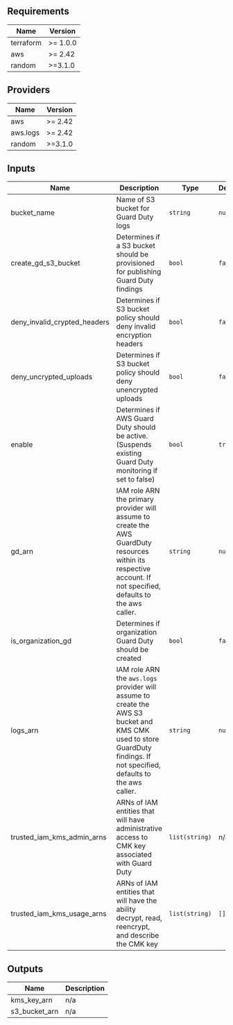 <!-- BEGINNING OF PRE-COMMIT-TERRAFORM DOCS HOOK -->
## Requirements

| Name | Version |
|------|---------|
| terraform | >= 1.0.0 |
| aws | >= 2.42 |
| random | >=3.1.0 |

## Providers

| Name | Version |
|------|---------|
| aws | >= 2.42 |
| aws.logs | >= 2.42 |
| random | >=3.1.0 |

## Inputs

| Name | Description | Type | Default | Required |
|------|-------------|------|---------|:--------:|
| bucket\_name | Name of S3 bucket for Guard Duty logs | `string` | `null` | no |
| create\_gd\_s3\_bucket | Determines if a S3 bucket should be provisioned for publishing Guard Duty findings | `bool` | `false` | no |
| deny\_invalid\_crypted\_headers | Determines if S3 bucket policy should deny invalid encryption headers | `bool` | `false` | no |
| deny\_uncrypted\_uploads | Determines if S3 bucket policy should deny unencrypted uploads | `bool` | `false` | no |
| enable | Determines if AWS Guard Duty should be active. (Suspends existing Guard Duty monitoring if set to false) | `bool` | `true` | no |
| gd\_arn | IAM role ARN the primary provider will assume to create the AWS GuardDuty resources within its respective account. If not specified, defaults to the aws caller. | `string` | `null` | no |
| is\_organization\_gd | Determines if organization Guard Duty should be created | `bool` | `false` | no |
| logs\_arn | IAM role ARN the `aws.logs` provider will assume to create the AWS S3 bucket and KMS CMK used to store GuardDuty findings. If not specified, defaults to the aws caller. | `string` | `null` | no |
| trusted\_iam\_kms\_admin\_arns | ARNs of IAM entities that will have administrative access to CMK key associated with Guard Duty | `list(string)` | n/a | yes |
| trusted\_iam\_kms\_usage\_arns | ARNs of IAM entities that will have the ability decrypt, read, reencrypt, and describe the CMK key | `list(string)` | `[]` | no |

## Outputs

| Name | Description |
|------|-------------|
| kms\_key\_arn | n/a |
| s3\_bucket\_arn | n/a |

<!-- END OF PRE-COMMIT-TERRAFORM DOCS HOOK -->
